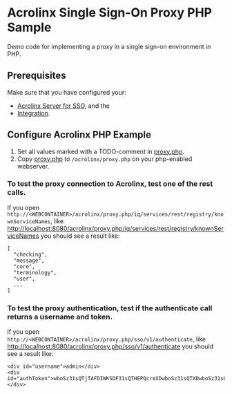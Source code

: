 # Acrolinx Single Sign-On Proxy PHP Sample

Demo code for implementing a proxy in a single sign-on environment in PHP.

## Prerequisites

Make sure that you have configured your:
* [Acrolinx Server for SSO](/README.md#configure-the-acrolinx-server), and the 
* [Integration](/README.md#acrolinx-proxy-sample#configure-the-integration).

## Configure Acrolinx PHP Example

1. Set all values marked with a TODO-comment in [proxy.php](proxy.php).
2. Copy [proxy.php](proxy.php) to `/acrolinx/proxy.php` on your php-enabled webserver.


### To test the proxy connection to Acrolinx, test one of the rest calls.
If you open `http://<WEBCONTAINER>/acrolinx/proxy.php/iq/services/rest/registry/knownServiceNames`, like [http://localhost:8080/acrolinx/proxy.php/iq/services/rest/registry/knownServiceNames](http://localhost:8080/acrolinx/proxy.php/iq/services/rest/registry/knownServiceNames) you should see a result like:

```
[
  "checking",
  "message",
  "core",
  "terminology",
  "user",
  ...
]
```

### To test the proxy authentication, test if the authenticate call returns a username and token.

If you open `http://<WEBCONTAINER>/acrolinx/proxy.php/sso/v1/authenticate`, like [http://localhost:8080/acrolinx/proxy.php/sso/v1/authenticate](http://localhost:8080/acrolinx/proxy.php/sso/v1/authenticate) you should see a result like:

```
<div id="username">admin</div>
<div id="authToken">wboSz31sQTjTAFDIWKSDF31sQTHEPQcreXDwboSz31sQTXDwboSz31sQQcreXDwboSz31sp4vnHEPQcreXD==</div>
```